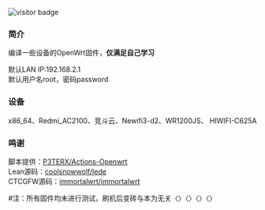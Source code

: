 ![visitor badge](https://visitor-badge.laobi.icu/badge?page_id=keyword&title=visitors)

### 简介
编译一些设备的OpenWrt固件，**仅满足自己学习**

默认LAN IP:192.168.2.1    
默认用户名root，密码password

### 设备
x86_64、Redmi_AC2100、竞斗云、Newifi3-d2、WR1200JS、 HIWIFI-C625A

### 鸣谢
脚本提供：[P3TERX/Actions-Openwrt](https://github.com/P3TERX/Actions-OpenWrt)    
Lean源码：[coolsnowwolf/lede](https://github.com/coolsnowwolf/openwrt)    
CTCGFW源码：[immortalwrt/immortalwrt](https://github.com/immortalwrt/immortalwrt)

#注：所有固件均未进行测试，刷机后变砖与本为无关〈〉〈〉〈〉〈〉
